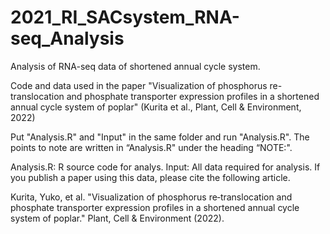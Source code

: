 # 2021_RI_SACsystem_RNA-seq_Analysis
Analysis of RNA-seq data of shortened annual cycle system.

Code and data used in the paper "Visualization of phosphorus re-translocation and phosphate transporter expression profiles in a shortened annual cycle system of poplar" (Kurita et al., Plant, Cell & Environment, 2022)

Put "Analysis.R" and "Input" in the same folder and run "Analysis.R".
The points to note are written in “Analysis.R" under the heading “NOTE:".

Analysis.R: R source code for analys.
Input: All data required for analysis.
If you publish a paper using this data, please cite the following article.

Kurita, Yuko, et al. "Visualization of phosphorus re‐translocation and phosphate transporter expression profiles in a shortened annual cycle system of poplar." Plant, Cell & Environment (2022).
